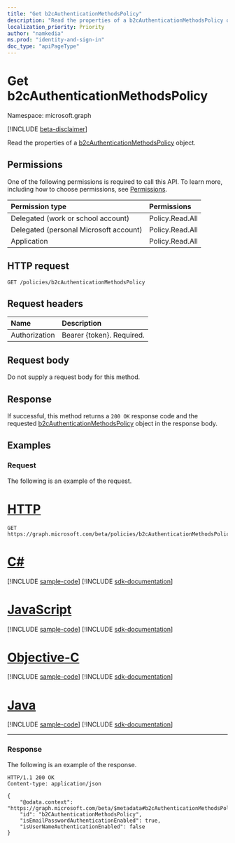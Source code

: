 ```yaml
---
title: "Get b2cAuthenticationMethodsPolicy"
description: "Read the properties of a b2cAuthenticationMethodsPolicy object."
localization_priority: Priority
author: "namkedia"
ms.prod: "identity-and-sign-in"
doc_type: "apiPageType"
---
```


# Get b2cAuthenticationMethodsPolicy

Namespace: microsoft.graph

[!INCLUDE [beta-disclaimer](../../includes/beta-disclaimer.md)]

Read the properties of a [b2cAuthenticationMethodsPolicy](../resources/b2cauthenticationmethodspolicy.md) object.

## Permissions

One of the following permissions is required to call this API. To learn more, including how to choose permissions, see [Permissions](/graph/permissions-reference).

| Permission type                        | Permissions|
|:---------------------------------------|:---------------|
| Delegated (work or school account)     | Policy.Read.All|
| Delegated (personal Microsoft account) | Policy.Read.All|
| Application                            | Policy.Read.All|

## HTTP request

<!-- { "blockType": "ignored" } -->

```http
GET /policies/b2cAuthenticationMethodsPolicy
```

## Request headers

| Name      |Description|
|:----------|:----------|
| Authorization | Bearer {token}. Required. |

## Request body

Do not supply a request body for this method.

## Response

If successful, this method returns a `200 OK` response code and the requested [b2cAuthenticationMethodsPolicy](../resources/b2cauthenticationmethodspolicy.md) object in the response body.

## Examples

### Request

The following is an example of the request.


# [HTTP](#tab/http)
<!-- {
  "blockType": "request",
  "name": "get_b2cauthenticationmethodspolicy"
}-->

```msgraph-interactive
GET https://graph.microsoft.com/beta/policies/b2cAuthenticationMethodsPolicy
```
# [C#](#tab/csharp)
[!INCLUDE [sample-code](../includes/snippets/csharp/get-b2cauthenticationmethodspolicy-csharp-snippets.md)]
[!INCLUDE [sdk-documentation](../includes/snippets/snippets-sdk-documentation-link.md)]

# [JavaScript](#tab/javascript)
[!INCLUDE [sample-code](../includes/snippets/javascript/get-b2cauthenticationmethodspolicy-javascript-snippets.md)]
[!INCLUDE [sdk-documentation](../includes/snippets/snippets-sdk-documentation-link.md)]

# [Objective-C](#tab/objc)
[!INCLUDE [sample-code](../includes/snippets/objc/get-b2cauthenticationmethodspolicy-objc-snippets.md)]
[!INCLUDE [sdk-documentation](../includes/snippets/snippets-sdk-documentation-link.md)]

# [Java](#tab/java)
[!INCLUDE [sample-code](../includes/snippets/java/get-b2cauthenticationmethodspolicy-java-snippets.md)]
[!INCLUDE [sdk-documentation](../includes/snippets/snippets-sdk-documentation-link.md)]

---


### Response

The following is an example of the response.

<!-- {
  "blockType": "response",
  "truncated": true,
  "@odata.type": "microsoft.graph.b2cAuthenticationMethodsPolicy"
} -->

```http
HTTP/1.1 200 OK
Content-type: application/json

{
    "@odata.context": "https://graph.microsoft.com/beta/$metadata#b2cAuthenticationMethodsPolicy",
    "id": "b2CAuthenticationMethodsPolicy",
    "isEmailPasswordAuthenticationEnabled": true,
    "isUserNameAuthenticationEnabled": false
}
```

<!-- uuid: 16cd6b66-4b1a-43a1-adaf-3a886856ed98
2019-02-04 14:57:30 UTC -->
<!-- {
  "type": "#page.annotation",
  "description": "Get b2cAuthenticationMethodsPolicy",
  "keywords": "",
  "section": "documentation",
  "tocPath": ""
}-->
